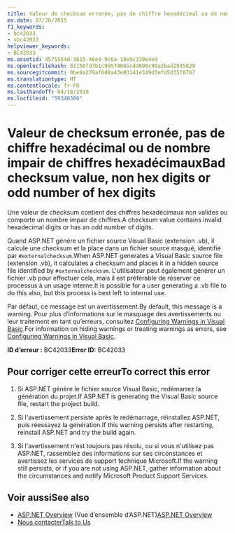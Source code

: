 ```yaml
---
title: Valeur de checksum erronée, pas de chiffre hexadécimal ou de nombre impair de chiffres hexadécimaux
ms.date: 07/20/2015
f1_keywords:
- bc42033
- vbc42033
helpviewer_keywords:
- BC42033
ms.assetid: 4575554d-3615-46e4-9c6a-18e9c338e4ed
ms.openlocfilehash: 81156fd7b1c9957486bcdd898c90a2bad2945829
ms.sourcegitcommit: 0be8a279af6d8a43e03141e349d3efd5d35f8767
ms.translationtype: HT
ms.contentlocale: fr-FR
ms.lasthandoff: 04/18/2019
ms.locfileid: "59340306"
---
```

# <a name="bad-checksum-value-non-hex-digits-or-odd-number-of-hex-digits"></a><span data-ttu-id="bedc2-102">Valeur de checksum erronée, pas de chiffre hexadécimal ou de nombre impair de chiffres hexadécimaux</span><span class="sxs-lookup"><span data-stu-id="bedc2-102">Bad checksum value, non hex digits or odd number of hex digits</span></span>
<span data-ttu-id="bedc2-103">Une valeur de checksum contient des chiffres hexadécimaux non valides ou comporte un nombre impair de chiffres.</span><span class="sxs-lookup"><span data-stu-id="bedc2-103">A checksum value contains invalid hexadecimal digits or has an odd number of digits.</span></span>  
  
 <span data-ttu-id="bedc2-104">Quand ASP.NET génère un fichier source Visual Basic (extension .vb), il calcule une checksum et la place dans un fichier source masqué, identifié par `#externalchecksum`.</span><span class="sxs-lookup"><span data-stu-id="bedc2-104">When ASP.NET generates a Visual Basic source file (extension .vb), it calculates a checksum and places it in a hidden source file identified by `#externalchecksum`.</span></span> <span data-ttu-id="bedc2-105">L'utilisateur peut également générer un fichier .vb pour effectuer cela, mais il est préférable de réserver ce processus à un usage interne.</span><span class="sxs-lookup"><span data-stu-id="bedc2-105">It is possible for a user generating a .vb file to do this also, but this process is best left to internal use.</span></span>  
  
 <span data-ttu-id="bedc2-106">Par défaut, ce message est un avertissement.</span><span class="sxs-lookup"><span data-stu-id="bedc2-106">By default, this message is a warning.</span></span> <span data-ttu-id="bedc2-107">Pour plus d’informations sur le masquage des avertissements ou leur traitement en tant qu’erreurs, consultez [Configuring Warnings in Visual Basic](/visualstudio/ide/configuring-warnings-in-visual-basic).</span><span class="sxs-lookup"><span data-stu-id="bedc2-107">For information on hiding warnings or treating warnings as errors, see [Configuring Warnings in Visual Basic](/visualstudio/ide/configuring-warnings-in-visual-basic).</span></span>  
  
 <span data-ttu-id="bedc2-108">**ID d’erreur :** BC42033</span><span class="sxs-lookup"><span data-stu-id="bedc2-108">**Error ID:** BC42033</span></span>  
  
## <a name="to-correct-this-error"></a><span data-ttu-id="bedc2-109">Pour corriger cette erreur</span><span class="sxs-lookup"><span data-stu-id="bedc2-109">To correct this error</span></span>  
  
1. <span data-ttu-id="bedc2-110">Si ASP.NET génère le fichier source Visual Basic, redémarrez la génération du projet.</span><span class="sxs-lookup"><span data-stu-id="bedc2-110">If ASP.NET is generating the Visual Basic source file, restart the project build.</span></span>  
  
2. <span data-ttu-id="bedc2-111">Si l'avertissement persiste après le redémarrage, réinstallez ASP.NET, puis réessayez la génération.</span><span class="sxs-lookup"><span data-stu-id="bedc2-111">If this warning persists after restarting, reinstall ASP.NET and try the build again.</span></span>  
  
3. <span data-ttu-id="bedc2-112">Si l'avertissement n'est toujours pas résolu, ou si vous n'utilisez pas ASP.NET, rassemblez des informations sur ses circonstances et avertissez les services de support technique Microsoft.</span><span class="sxs-lookup"><span data-stu-id="bedc2-112">If the warning still persists, or if you are not using ASP.NET, gather information about the circumstances and notify Microsoft Product Support Services.</span></span>  
  
## <a name="see-also"></a><span data-ttu-id="bedc2-113">Voir aussi</span><span class="sxs-lookup"><span data-stu-id="bedc2-113">See also</span></span>

- <span data-ttu-id="bedc2-114">[ASP.NET Overview](/aspnet/overview) (Vue d’ensemble d’ASP.NET)</span><span class="sxs-lookup"><span data-stu-id="bedc2-114">[ASP.NET Overview](/aspnet/overview)</span></span>
- [<span data-ttu-id="bedc2-115">Nous contacter</span><span class="sxs-lookup"><span data-stu-id="bedc2-115">Talk to Us</span></span>](/visualstudio/ide/talk-to-us)
